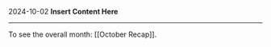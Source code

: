2024-10-02
__Insert Content Here__
_______________________
To see the overall month: [[October Recap]].